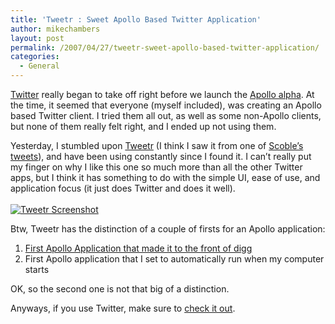 ```yaml
---
title: 'Tweetr : Sweet Apollo Based Twitter Application'
author: mikechambers
layout: post
permalink: /2007/04/27/tweetr-sweet-apollo-based-twitter-application/
categories:
  - General
---
```

<div class="tweetmeme_button" style="float: right; margin-left: 10px;"><a class="tm_button" rel="&amp;source=mesh&amp;style=normal&amp;service=bit.ly&amp;b=2" href="http://www.mikechambers.com/blog/2007/04/27/tweetr-sweet-apollo-based-twitter-application/"></a></div>
<p><a href="http://www.twiter.com">Twitter</a> really began to take off right before we launch the <a href="http://www.adobe.com/go/apollo">Apollo alpha</a>. At the time, it seemed that everyone (myself included), was creating an Apollo based Twitter client. I tried them all out, as well as some non-Apollo clients, but none of them really felt right, and I ended up not using them.</p>
<p>Yesterday, I stumbled upon <a href="http://www.tweet-r.com/">Tweetr</a> (I think I saw it from one of <a href="http://twitter.com/Scobleizer/statuses/20445301">Scoble&#8217;s tweets</a>), and have been using constantly since I found it. I can&#8217;t really put my finger on why I like this one so much more than all the other Twitter apps, but I think it has something to do with the simple UI, ease of use, and application focus (it just does Twitter and does it well).<br />
<!--more--><br />
<a href='/blog/upload_images/tweetr.png' title='Tweetr Screenshot'><img src='/blog/upload_images/tweetr.png' alt='Tweetr Screenshot' /></a></p>
<p>Btw, Tweetr has the distinction of a couple of firsts for an Apollo application:</p>
<ol>
<li><a href="http://digg.com/software/Tweetr_Twitter_client_built_using_Adobe_Apollo">First Apollo Application that made it to the front of digg</a></li>
<li>First Apollo application that I set to automatically run when my computer starts</li>
</ol>
<p>OK, so the second one is not that big of a distinction.</p>
<p>Anyways, if you use Twitter, make sure to <a href="http://www.tweet-r.com/">check it out</a>.</p>
